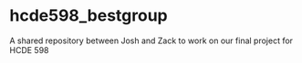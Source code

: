 # hcde598_bestgroup
A shared repository between Josh and Zack to work on our final project for HCDE 598

